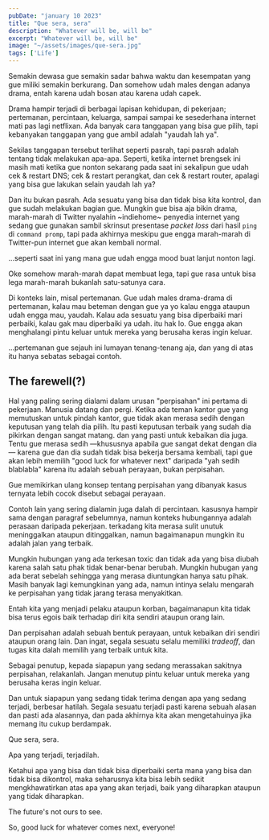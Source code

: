 ```yaml
---
pubDate: "january 10 2023"
title: "Que sera, sera"
description: "Whatever will be, will be"
excerpt: "Whatever will be, will be"
image: "~/assets/images/que-sera.jpg"
tags: ['Life']
---
```


Semakin dewasa gue semakin sadar bahwa waktu dan kesempatan yang gue miliki semakin berkurang. Dan somehow udah males dengan adanya drama, entah karena udah bosan atau karena udah capek.

Drama hampir terjadi di berbagai lapisan kehidupan, di pekerjaan; pertemanan, percintaan, keluarga, sampai sampai ke sesederhana internet mati pas lagi netflixan. Ada banyak cara tanggapan yang bisa gue pilih, tapi kebanyakan tanggapan yang gue ambil adalah "yaudah lah ya".

Sekilas tanggapan tersebut terlihat seperti pasrah, tapi pasrah adalah tentang tidak melakukan apa-apa. Seperti, ketika internet brengsek ini masih mati ketika gue nonton sekarang pada saat ini sekalipun gue udah cek & restart DNS; cek & restart perangkat, dan cek & restart router, apalagi yang bisa gue lakukan selain yaudah lah ya?

Dan itu bukan pasrah. Ada sesuatu yang bisa dan tidak bisa kita kontrol, dan gue sudah melakukan bagian gue. Mungkin gue bisa aja bikin drama, marah-marah di Twitter nyalahin ~indiehome~ penyedia internet yang sedang gue gunakan sambil skrinsut presentase _packet loss_ dari hasil `ping` di `command promp`, tapi pada akhirnya meskipu gue engga marah-marah di Twitter-pun internet gue akan kembali normal.

...seperti saat ini yang mana gue udah engga mood buat lanjut nonton lagi.

Oke somehow marah-marah dapat membuat lega, tapi gue rasa untuk bisa lega marah-marah bukanlah satu-satunya cara.

Di konteks lain, misal pertemanan. Gue udah males drama-drama di pertemanan, kalau mau beteman dengan gue ya yo kalau engga ataupun udah engga mau, yaudah. Kalau ada sesuatu yang bisa diperbaiki mari perbaiki, kalau gak mau diperbaiki ya udah. itu hak lo. Gue engga akan menghalangi pintu keluar untuk mereka yang berusaha keras ingin keluar.

...pertemanan gue sejauh ini lumayan tenang-tenang aja, dan yang di atas itu hanya sebatas sebagai contoh.

## The farewell(?)

Hal yang paling sering dialami dalam urusan "perpisahan" ini pertama di pekerjaan.
Manusia datang dan pergi. Ketika ada teman kantor gue yang memutuskan untuk pindah kantor, gue tidak akan merasa sedih dengan keputusan yang telah dia pilih. Itu pasti keputusan terbaik yang sudah dia pikirkan dengan sangat matang. dan yang pasti untuk kebaikan dia juga. Tentu gue merasa sedih —khususnya apabila gue sangat dekat dengan dia— karena gue dan dia sudah tidak bisa bekerja bersama kembali, tapi gue akan lebih memilih "good luck for whatever next" daripada "yah sedih blablabla" karena itu adalah sebuah perayaan, bukan perpisahan.

Gue memikirkan ulang konsep tentang perpisahan yang dibanyak kasus ternyata lebih cocok disebut sebagai perayaan.

Contoh lain yang sering dialamin juga dalah di percintaan. kasusnya hampir sama dengan paragraf sebelumnya, namun konteks hubungannya adalah perasaan daripada pekerjaan. terkadang kita merasa sulit unutuk meninggalkan ataupun ditinggalkan, namun bagaimanapun mungkin itu adalah jalan yang terbaik.

Mungkin hubungan yang ada terkesan toxic dan tidak ada yang bisa diubah karena salah satu phak tidak benar-benar berubah. Mungkin hubugan yang ada berat sebelah sehingga yang merasa diuntungkan hanya satu pihak. Masih banyak lagi kemungkinan yang ada, namun intinya selalu mengarah ke perpisahan yang tidak jarang terasa menyakitkan.

Entah kita yang menjadi pelaku ataupun korban, bagaimanapun kita tidak bisa terus egois baik terhadap diri kita sendiri ataupun orang lain.

Dan perpisahan adalah sebuah bentuk perayaan, untuk kebaikan diri sendiri ataupun orang lain. Dan ingat, segala sesuatu selalu memiliki _tradeoff_, dan tugas kita dalah memilih yang terbaik untuk kita.

Sebagai penutup, kepada siapapun yang sedang merassakan sakitnya perpisahan, relakanlah. Jangan menutup pintu keluar untuk mereka yang berusaha keras ingin keluar.

Dan untuk siapapun yang sedang tidak terima dengan apa yang sedang terjadi, berbesar hatilah. Segala sesuatu terjadi pasti karena sebuah alasan dan pasti ada alasannya, dan pada akhirnya kita akan mengetahuinya jika memang itu cukup berdampak.

Que sera, sera.

Apa yang terjadi, terjadilah.

Ketahui apa yang bisa dan tidak bisa diperbaiki serta mana yang bisa dan tidak bisa dikontrol, maka seharusnya kita bisa lebih sedikit mengkhawatirkan atas apa yang akan terjadi, baik yang diharapkan ataupun yang tidak diharapkan.

The future's not ours to see.

So, good luck for whatever comes next, everyone!